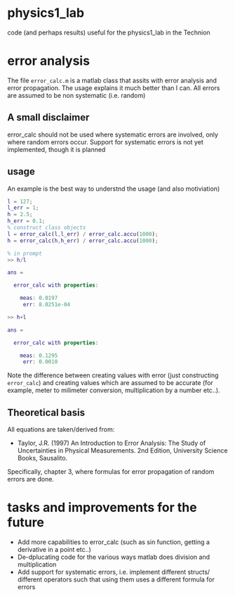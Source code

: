 # physics1_lab
code (and perhaps results) useful for the physics1_lab in the Technion

# error analysis

The file `error_calc.m` is a matlab class that assits with error analysis and error propagation. The usage explains it much better than I can.
All errors are assumed to be non systematic (i.e. random)
## A small disclaimer
error_calc should not be used where systematic errors are involved, only where random errors occur.
Support for systematic errors is not yet implemented, though it is planned
## usage
An example is the best way to understnd the usage (and also motiviation)
```Matlab
l = 127;
l_err = 1;
h = 2.5;
h_err = 0.1;
% construct class objects
l = error_calc(l,l_err) / error_calc.accu(1000);
h = error_calc(h,h_err) / error_calc.accu(1000);

% in prompt
>> h/l

ans = 

  error_calc with properties:

    meas: 0.0197
     err: 8.0251e-04

>> h+l

ans = 

  error_calc with properties:

    meas: 0.1295
     err: 0.0010

```

Note the difference between creating values with error (just constructing `error_calc`) and creating values which are assumed to be accurate (for example, meter to milimeter conversion, multiplication by a number etc..).

## Theoretical basis
All equations are taken/derived from:  
* Taylor, J.R. (1997) An Introduction to Error Analysis: The Study of 
Uncertainties in Physical Measurements. 2nd Edition, University Science Books, Sausalito.  

Specifically, chapter 3, where formulas for error propagation of random errors are done.
# tasks and improvements for the future

* Add more capabilities to error_calc (such as sin function, getting a derivative in a point etc..)
* De-dplucating code for the various ways matlab does division and multiplication
* Add support for systematic errors, i.e. implement different structs/ different operators such that using them uses a different formula
for errors
